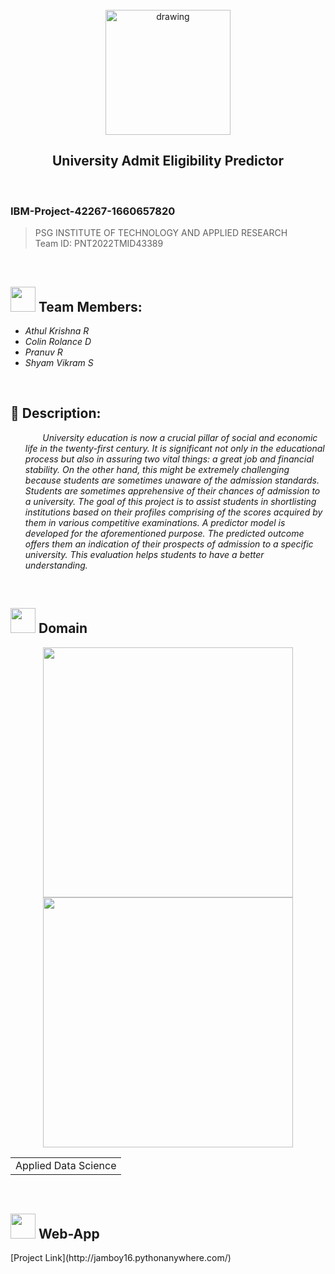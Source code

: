 <br>
<div align="center">
<img src="https://upload.wikimedia.org/wikipedia/commons/5/51/IBM_logo.svg"  align="center" alt="drawing" width="200" />
  <h2 align="center"> University Admit Eligibility Predictor <br></h2>

  </div>
 <br> 
 <h3>
IBM-Project-42267-1660657820
</h3>  
    
    
> PSG INSTITUTE OF TECHNOLOGY AND APPLIED RESEARCH<br>
> Team ID: PNT2022TMID43389
<br>
  

<h2><img src="https://raw.githubusercontent.com/Tarikul-Islam-Anik/Animated-Fluent-Emojis/master/Emojis/People%20with%20professions/Man%20Technologist%20Light%20Skin%20Tone.png" width="40px"> Team Members: </h2> 
<ul><i>
  <li> Athul Krishna R </li>
  <li> Colin Rolance D </li>
  <li> Pranuv R </li>
  <li> Shyam Vikram S </li>
  </i>
  </ul>
<br>
<h2>📃 Description:</h2><i>
<ul>
     &nbsp;&nbsp;&nbsp;&nbsp; &nbsp;   University education is now a crucial pillar of social and economic life in the twenty-first century. It is significant not only in the educational process but also in assuring two vital things: a great job and financial stability. On the other hand, this might be extremely challenging because students are sometimes unaware of the admission standards. Students are sometimes apprehensive of their chances of admission to a university. The goal of this project is to assist students in shortlisting institutions based on their profiles comprising of the scores acquired by them in various competitive examinations. A predictor model is developed for the aforementioned purpose. The predicted outcome offers them an indication of their prospects of admission to a specific university. This evaluation helps students to have a better understanding.
  </i>
  </ul>
<br>
  
  <h2><img src="https://raw.githubusercontent.com/Tarikul-Islam-Anik/Animated-Fluent-Emojis/master/Emojis/Travel%20and%20places/Rocket.png" width="40px"> Domain</h2>

<p float="middle" align="center">
    <img src="https://raw.githubusercontent.com/blurred-machine/blurred-machine/master/animation.gif" width=400>
    <img src="https://miro.medium.com/max/1400/0*7-8r0x-nRpuJm7bw.gif" width=400>
</p>
<div align="center">
<table> 
  <tr>
    <td>Applied Data Science</td>
  </tr>
 </table>

  </div>
 <br>
  

  <!-- tasks -->
  <h2> <img src="https://raw.githubusercontent.com/Tarikul-Islam-Anik/Animated-Fluent-Emojis/master/Emojis/Hand%20gestures/Mechanical%20Arm.png" width="40px"> 
  Web-App </h2>
[Project Link](http://jamboy16.pythonanywhere.com/)

